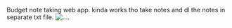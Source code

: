 Budget note taking web app. 
kinda works tho take notes and dl the notes in separate txt file. 
![....](https://encrypted-tbn0.gstatic.com/images?q=tbn:ANd9GcTlS8GIU_8ILiqG1UwVH-rMnpBlXnhSyLllOKPmSy9p2GzgGZUFJFZh5O0-TQAvMOTHFtc&usqp=CAU)
